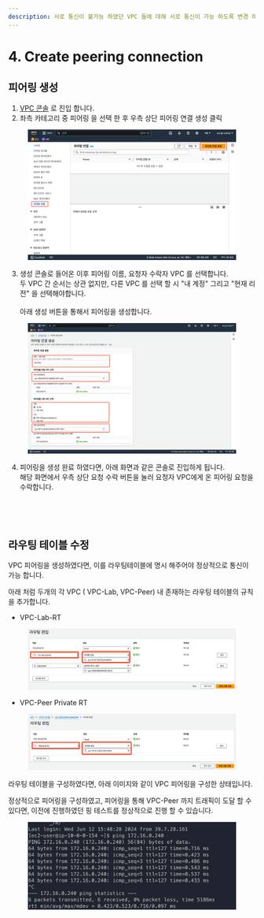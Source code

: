 ```yaml
---
description: 서로 통신이 불가능 하였던 VPC 들에 대해 서로 통신이 가능 하도록 변경 하겠습니다.
---
```


# 4. Create peering connection

## 피어링 생성&#x20;

1. [VPC 콘솔](https://ap-northeast-2.console.aws.amazon.com/vpcconsole/home?region=ap-northeast-2#vpcs:) 로 진입 합니다.
2. 좌측 카테고리 중 피어링 을 선택 한 후 우측 상단 피어링 연결 생성 클릭

<figure><img src="../.gitbook/assets/image (33).png" alt=""><figcaption></figcaption></figure>

3. 생성 콘솔로 들어온 이후 피어링 이름, 요청자 수락자 VPC 를 선택합니다.\
   두 VPC 간 순서는 상관 없지만, 다른 VPC 를 선택 할 시 "내 계정" 그리고 "현재 리전" 을 선택해야합니다.\
   \
   아래 생성 버튼을 통해서 피어링을 생성합니다.

<figure><img src="../.gitbook/assets/image (35).png" alt=""><figcaption></figcaption></figure>

4. 피어링을 생성 완료 하였다면, 아래 화면과 같은 콘솔로 진입하게 됩니다. \
   해당 화면에서 우측 상단 요청 수락 버튼을 눌러 요청자 VPC에게 온 피어링 요청을 수락합니다.

<figure><img src="../.gitbook/assets/Screenshot 2024-06-12 at 2.48.59 PM.png" alt=""><figcaption></figcaption></figure>

<figure><img src="../.gitbook/assets/Screenshot 2024-06-12 at 2.49.05 PM.png" alt=""><figcaption></figcaption></figure>

## 라우팅 테이블 수정

VPC 피어링을 생성하였다면, 이를 라우팅테이블에 명시 해주어야 정상적으로 통신이 가능 합니다.&#x20;

아래 처럼 두개의 각 VPC ( VPC-Lab, VPC-Peer) 내 존재하는 라우팅 테이블의 규칙 을 추가합니다.

* VPC-Lab-RT

<figure><img src="../.gitbook/assets/image (37).png" alt=""><figcaption></figcaption></figure>

* VPC-Peer Private RT

<figure><img src="../.gitbook/assets/image (36).png" alt=""><figcaption></figcaption></figure>

&#x20; 라우팅 테이블을 구성하였다면,  아래 이미지와 같이 VPC 피어링을 구성한 상태입니다.&#x20;



정상적으로 피어링을 구성하였고, 피어링을 통해 VPC-Peer 까지 트래픽이 도달 할 수 있다면, 이전에 진행하였던 핑 테스트를 정상적으로 진행 할 수 있습니다.

<figure><img src="../.gitbook/assets/image (38).png" alt=""><figcaption></figcaption></figure>
